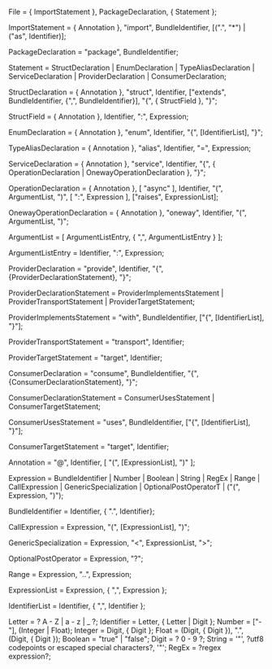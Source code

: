 File = { ImportStatement }, PackageDeclaration, { Statement };

ImportStatement = { Annotation }, "import", BundleIdentifier, [(".", "*") | ("as", Identifier)];

PackageDeclaration = "package", BundleIdentifier;

Statement = StructDeclaration
                            | EnumDeclaration
                            | TypeAliasDeclaration
                            | ServiceDeclaration
                            | ProviderDeclaration
                            | ConsumerDeclaration;

StructDeclaration = { Annotation }, "struct", Identifier, ["extends", BundleIdentifier, {",", BundleIdentifier}], "{", { StructField }, "}";

StructField = { Annotation }, Identifier, ":", Expression;

EnumDeclaration = { Annotation }, "enum", Identifier, "{", [IdentifierList], "}";

TypeAliasDeclaration = { Annotation }, "alias", Identifier, "=", Expression;

ServiceDeclaration = { Annotation }, "service", Identifier, "{", { OperationDeclaration | OnewayOperationDeclaration }, "}";

OperationDeclaration = { Annotation }, [ "async" ], Identifier, "(", ArgumentList, ")", [ ":", Expression ], ["raises", ExpressionList];

OnewayOperationDeclaration = { Annotation }, "oneway", Identifier, "(", ArgumentList, ")";

ArgumentList = [ ArgumentListEntry, { ",", ArgumentListEntry } ];

ArgumentListEntry = Identifier, ":", Expression;

ProviderDeclaration = "provide", Identifier, "{", {ProviderDeclarationStatement}, "}";

ProviderDeclarationStatement = ProviderImplementsStatement
                              | ProviderTransportStatement
                              | ProviderTargetStatement;

ProviderImplementsStatement = "with", BundleIdentifier, ["{", [IdentifierList], "}"];

ProviderTransportStatement = "transport", Identifier;

ProviderTargetStatement = "target", Identifier;

ConsumerDeclaration = "consume", BundleIdentifier, "{", {ConsumerDeclarationStatement}, "}";

ConsumerDeclarationStatement = ConsumerUsesStatement
                              | ConsumerTargetStatement;

ConsumerUsesStatement = "uses", BundleIdentifier, ["{", [IdentifierList], "}"];

ConsumerTargetStatement = "target", Identifier;

Annotation = "@", Identifier, [ "(", [ExpressionList], ")" ];

Expression = BundleIdentifier
            | Number
            | Boolean
            | String
            | RegEx
            | Range
            | CallExpression
            | GenericSpecialization
            | OptionalPostOperatorT
            | ("(", Expression, ")");

BundleIdentifier = Identifier, { ".", Identifier};

CallExpression = Expression, "(", [ExpressionList], ")";

GenericSpecialization = Expression, "<", ExpressionList, ">";

OptionalPostOperator = Expression, "?";

Range = Expression, "..", Expression;

ExpressionList = Expression, { ",", Expression };

IdentifierList = Identifier, { ",", Identifier };

Letter = ? A - Z | a - z | _ ?;
Identifier = Letter, { Letter | Digit };
Number = ["-"], (Integer | Float);
Integer = Digit, { Digit };
Float = (Digit, { Digit }), ".", (Digit, { Digit });
Boolean = "true" | "false";
Digit = ? 0 - 9 ?;
String = '"', ?utf8 codepoints or escaped special characters?, '"';
RegEx = ?regex expression?;

